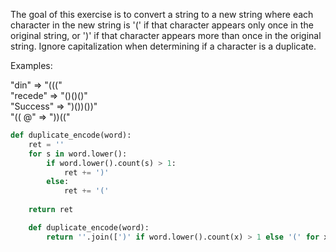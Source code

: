 The goal of this exercise is to convert a string to a new string where each character in the new string is '(' if that character appears only once in the original string, or ')' if that character appears more than once in the original string. Ignore capitalization when determining if a character is a duplicate.

Examples:

"din" => "((("  
"recede" => "()()()"  
"Success" => ")())())"  
"(( @" => "))(("


```python
def duplicate_encode(word):
    ret = ''
    for s in word.lower():
        if word.lower().count(s) > 1:
            ret += ')'
        else:
            ret += '('
            
    return ret
```
```python
    def duplicate_encode(word):
        return ''.join([')' if word.lower().count(x) > 1 else '(' for x in word.lower()])
```
